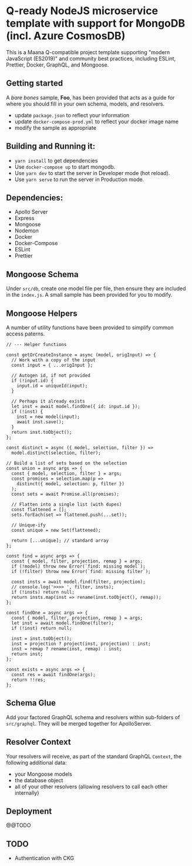 # Q-ready NodeJS microservice template with support for MongoDB (incl. Azure CosmosDB)

This is a Maana Q-compatible project template supporting "modern JavaScript (ES2019)" and community best practices, including ESLint, Prettier, Docker, GraphQL, and Mongoose.

## Getting started

A _bare bones_ sample, **Foo**, has been provided that acts as a guide for where you should fill in your own schema, models, and resolvers.

- update `package.json` to reflect your information
- update `docker-compose-prod.yml` to reflect your docker image name
- modify the sample as appropriate

## Building and Running it:

- `yarn install` to get dependencies
- Use `docker-compose up` to start mongodb.
- Use `yarn dev` to start the server in Developer mode (hot reload).
- Use `yarn serve` to run the server in Production mode.

## Dependencies:

- Apollo Server
- Express
- Mongoose
- Nodemon
- Docker
- Docker-Compose
- ESLint
- Prettier

## Mongoose Schema

Under `src/db`, create one model file per file, then ensure they are included in the `index.js`.  A small sample has been provided for you to modify.

## Mongoose Helpers

A number of utility functions have been provided to simplify common access paterns.

```
// --- Helper functions

const getOrCreateInstance = async (model, origInput) => {
  // Work with a copy of the input
  const input = { ...origInput };

  // Autogen id, if not provided
  if (!input.id) {
    input.id = uniqueId(input);
  }

  // Perhaps it already exists
  let inst = await model.findOne({ id: input.id });
  if (!inst) {
    inst = new model(input);
    await inst.save();
  }
  return inst.toObject();
};

const distinct = async ({ model, selection, filter }) =>
  model.distinct(selection, filter);

// Build a list of sets based on the selection
const union = async args => {
  const { model, selection, filter } = args;
  const promises = selection.map(p =>
    distinct({ model, selection: p, filter })
  );
  const sets = await Promise.all(promises);

  // Flatten into a single list (with dupes)
  const flattened = [];
  sets.forEach(set => flattened.push(...set));

  // Unique-ify
  const unique = new Set(flattened);

  return [...unique]; // standard array
};

const find = async args => {
  const { model, filter, projection, remap } = args;
  if (!model) throw new Error(`find: missing model`);
  if (!filter) throw new Error(`find: missing filter`);

  const insts = await model.find(filter, projection);
  // console.log('>>>> ', filter, insts);
  if (!insts) return null;
  return insts.map(inst => rename(inst.toObject(), remap));
};

const findOne = async args => {
  const { model, filter, projection, remap } = args;
  let inst = await model.findOne(filter);
  if (!inst) return null;

  inst = inst.toObject();
  inst = projection ? project(inst, projection) : inst;
  inst = remap ? rename(inst, remap) : inst;
  return inst;
};

const exists = async args => {
  const res = await findOne(args);
  return !!res;
};
```

## Schema Glue

Add your factored GraphQL schema and resolvers within sub-folders of `src/graphql`.  They will be merged together for ApolloServer.

## Resolver Context

Your resolvers will receive, as part of the standard GraphQL `Context`, the following additional data:

- your Mongoose models
- the database object
- all of your other resolvers (allowing resolvers to call each other internally)

## Deployment

@@TODO

## TODO

- Authentication with CKG